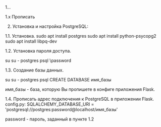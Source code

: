 1...

1.x Прописать

2. Установка и настройка PostgreSQL:

1.1. Установка.
sudo apt install postgres
sudo apt install python-psycopg2
sudo apt install libpq-dev

1.2. Установка пароля доступа.

su
su - postgres
psql
\password

1.3. Создание базы данных.

su
su - postgres
psql
CREATE DATABASE имя_базы

имя_базы - база, которую Вы пропишете в конфиге приложения Flask.


1.4. Прописать адрес подключения к PostgreSQL в приложении Flask.
config.py:
SQLALCHEMY_DATABASE_URI = 'postgresql://postgres:password@localhost/имя_базы'

password -  пароль, заданный в пункте 1.2



